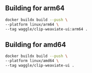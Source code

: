 ## Building for arm64
```sh
docker buildx build --push \
--platform linux/arm64 \
--tag waggle/clip-weaviate-ui:arm64 .
```

## Building for amd64
```sh
docker buildx build --push \
--platform linux/amd64 \
--tag waggle/clip-weaviate-ui .
```